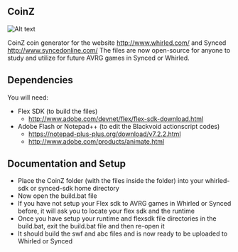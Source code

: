 ## CoinZ
![Alt text](/game-Addons/Whirled/AVRG-CoinZ/CoinZIcon.png)

CoinZ coin generator for the website http://www.whirled.com/ and Synced http://www.syncedonline.com/
The files are now open-source for anyone to study and utilize for future AVRG games in Synced or Whirled.

## Dependencies
You will need:
- Flex SDK (to build the files) 
  - http://www.adobe.com/devnet/flex/flex-sdk-download.html
- Adobe Flash or Notepad++ (to edit the Blackvoid actionscript codes) 
  - https://notepad-plus-plus.org/download/v7.2.2.html
  - http://www.adobe.com/products/animate.html

## Documentation and Setup
- Place the CoinZ folder (with the files inside the folder) into your whirled-sdk or synced-sdk home directory
- Now open the build.bat file
- If you have not setup your Flex sdk to AVRG games in Whirled or Synced before, it will ask you to locate your flex sdk and the runtime
- Once you have setup your runtime and flexsdk file directories in the build.bat, exit the build.bat file and then re-open it
- It should build the swf and abc files and is now ready to be uploaded to Whirled or Synced
